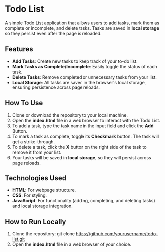 # Todo List
A simple Todo List application that allows users to add tasks, mark them as complete or incomplete, and delete tasks. Tasks are saved in **local storage** so they persist even after the page is reloaded.

## Features
- **Add Tasks**: Create new tasks to keep track of your to-do list.
- **Mark Tasks as Complete/Incomplete**: Easily toggle the status of each task.
- **Delete Tasks**: Remove completed or unnecessary tasks from your list.
- **Local Storage**: All tasks are saved in the browser's local storage, ensuring persistence across page reloads.

## How To Use
1. Clone or download the repository to your local machine.
2. Open the **index.html** file in a web browser to interact with the Todo List.
3. To add a task, type the task name in the input field and click the **Add** Button.
4. To mark a task as complete, toggle its **Checkmark** button. The task will get a strike-through.
5. To delete a task, click the **X** button on the right side of the task to remove it from your list.
6. Your tasks will be saved in **local storage**, so they will persist across page reloads.

## Technologies Used
- **HTML**: For webpage structure.
- **CSS**: For styling.
- **JavaScript**: For functionality (adding, completing, and deleting tasks) and local storage integration.

## How to Run Locally
1. Clone the repository: </b>git clone https://github.com/yourusername/todo-list.git
2. Open the **index.html** file in a web browser of your choice.
   
